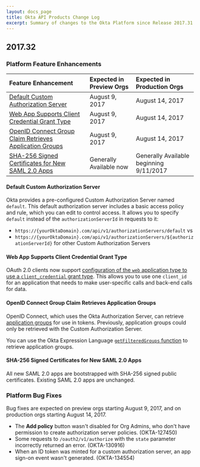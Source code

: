 ```yaml
---
layout: docs_page
title: Okta API Products Change Log
excerpt: Summary of changes to the Okta Platform since Release 2017.31
---
```


## 2017.32

### Platform Feature Enhancements

| Feature Enhancement                                                                                                 | Expected in Preview Orgs | Expected in Production Orgs             |
|:--------------------------------------------------------------------------------------------------------------------|:-------------------------|:----------------------------------------|
| [Default Custom Authorization Server](#default-custom-authorization-server)                                         | August 9, 2017           | August 14, 2017                         |
| [Web App Supports Client Credential Grant Type](#web-app-supports-client-credential-grant-type)                     | August 9, 2017           | August 14, 2017                         |
| [OpenID Connect Group Claim Retrieves Application Groups](#openid-connect-group-claim-retrieves-application-groups) | August 9, 2017           | August 14, 2017                         |
| [SHA-256 Signed Certificates for New SAML 2.0 Apps](#sha-256-signed-certificates-for-new-saml-20-apps)              | Generally Available now  | Generally Available beginning 9/11/2017 |

#### Default Custom Authorization Server
<!-- OKTA-133786 -->

Okta provides a pre-configured Custom Authorization Server named `default`.
This default authorization server includes a basic access policy and rule, which you can edit to control access.
It allows you to specify `default` instead of the `authorizationServerId` in requests to it:

* `https://{yourOktaDomain}.com/api/v1/authorizationServers/default` vs
* `https://{yourOktaDomain}.com/api/v1/authorizationServers/${authorizationServerId}` for other Custom Authorization Servers

#### Web App Supports Client Credential Grant Type
<!-- OKTA-102062 -->

OAuth 2.0 clients now support [configuration of the `web` application type to use a `client_credential` grant type](/docs/api/resources/oauth-clients#client-application-properties).
This allows you to use one `client_id` for an application that needs to make user-specific calls and back-end calls for data.

#### OpenID Connect Group Claim Retrieves Application Groups
<!-- OKTA_132193 -->

OpenID Connect, which uses the Okta Authorization Server, can retrieve [application groups](/docs/api/resources/apps#application-group-model) for use in tokens.
Previously, application groups could only be retrieved with the Custom Authorization Server.

You can use the Okta Expression Language [`getFilteredGroups` function](/reference/okta_expression_language/#group-functions) to retrieve application groups.

#### SHA-256 Signed Certificates for New SAML 2.0 Apps

All new SAML 2.0 apps are bootstrapped with SHA-256 signed public certificates. Existing SAML 2.0 apps are unchanged.

### Platform Bug Fixes

Bug fixes are expected on preview orgs starting August 9, 2017, and on production orgs starting August 14, 2017.

* The **Add policy** button wasn't disabled for Org Admins, who don't have permission to create authorization server policies. (OKTA-127450)
* Some requests to `/oauth2/v1/authorize` with the `state` parameter incorrectly returned an error. (OKTA-130916)
* When an ID token was minted for a custom authorization server, an app sign-on event wasn't generated. (OKTA-134554)